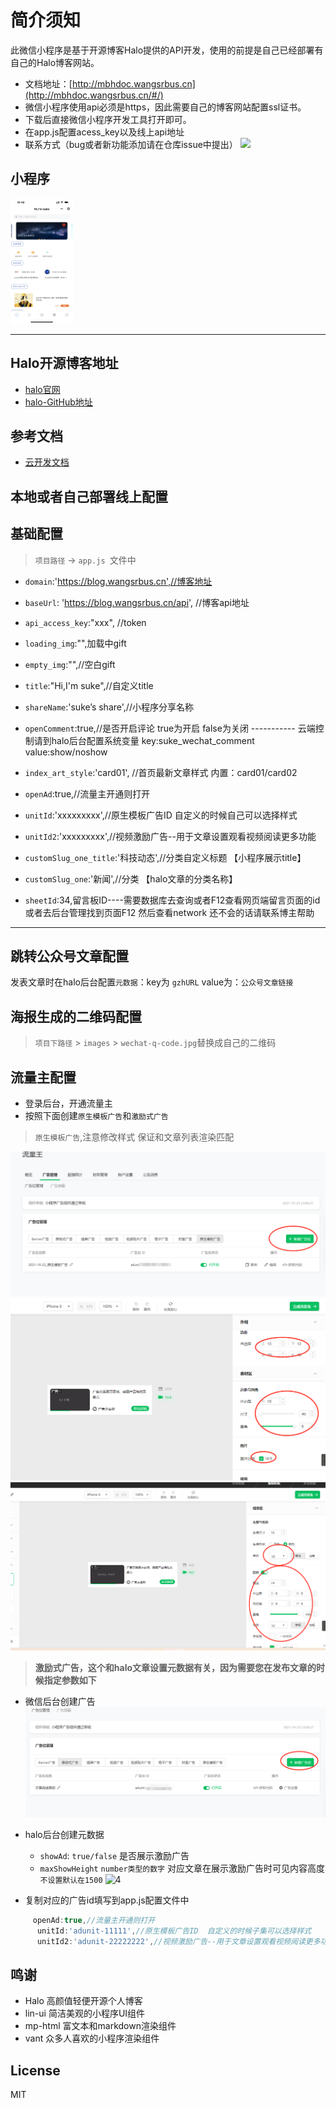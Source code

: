 # 简介须知

此微信小程序是基于开源博客Halo提供的API开发，使用的前提是自己已经部署有自己的Halo博客网站。
- 文档地址：[http://mbhdoc.wangsrbus.cn](http://mbhdoc.wangsrbus.cn/#/)
- 微信小程序使用api必须是https，因此需要自己的博客网站配置ssl证书。
- 下载后直接微信小程序开发工具打开即可。
- 在app.js配置acess_key以及线上api地址
-  联系方式（bug或者新功能添加请在仓库issue中提出）
![](https://img.shields.io/badge/%E5%BE%AE%E4%BF%A1-sucfufufu620119-brightgreen)

## 小程序
<div>
<img src="./images/1001.png" width="100px" height="200px" />
</div>

-----


## Halo开源博客地址

- [halo官网](https://halo.run/)
- [halo-GitHub地址](https://github.com/halo-dev/halo)

## 参考文档

- [云开发文档](https://developers.weixin.qq.com/miniprogram/dev/wxcloud/basis/getting-started.html)

## 本地或者自己部署线上配置

## **基础配置**

> `项目路径` -> `app.js `文件中

 - `domain`:'https://blog.wangsrbus.cn',//博客地址
 - `baseUrl`: 'https://blog.wangsrbus.cn/api', //博客api地址
 - `api_access_key`:"xxx", //token
 - `loading_img`:"",加载中gift
 - `empty_img`:"",//空白gift
 - `title`:"Hi,I'm suke",//自定义title
 - `shareName`:'suke’s share',//小程序分享名称
 - `openComment`:true,//是否开启评论 true为开启 false为关闭 -----------  云端控制请到halo后台配置系统变量 key:suke_wechat_comment value:show/noshow
 -  `index_art_style`:'card01', //首页最新文章样式 内置：card01/card02
 - `openAd`:true,//流量主开通则打开
 - `unitId`:'xxxxxxxxx',//原生模板广告ID  自定义的时候自己可以选择样式
 - `unitId2`:'xxxxxxxxx',//视频激励广告--用于文章设置观看视频阅读更多功能
 - `customSlug_one_title`:'科技动态',//分类自定义标题 【小程序展示title】
 - `customSlug_one`:'新闻',//分类 【halo文章的分类名称】
  
 - `sheetId`:34,留言板ID----需要数据库去查询或者F12查看网页端留言页面的id或者去后台管理找到页面F12 然后查看network 还不会的话请联系博主帮助

----



## 跳转公众号文章配置

发表文章时在halo后台配置`元数据`：key为 `gzhURL` value为：`公众号文章链接`



## 海报生成的二维码配置

> `项目下路径` > `images` > `wechat-q-code.jpg`替换成自己的二维码   

## 流量主配置

 - 登录后台，开通流量主
 - 按照下面创建`原生模板广告`和`激励式广告`

> `原生模板广告`,注意修改样式 保证和文章列表渲染匹配
 
 ![1](./images/adunit-1.png)
 ![2](./images/adunit-2.png)
 ![3](./images/adunit-3.png)

> **激励式广告，这个和halo文章设置元数据有关，因为需要您在发布文章的时候指定参数如下**

- 微信后台创建广告
![4](./images/adunit-4.png)
  
- halo后台创建元数据
  
  - `showAd`: `true/false`  是否展示激励广告
  - `maxShowHeight` `number类型的数字`  对应文章在展示激励广告时可见内容高度  `不设置默认在1500`
  ![4](../images/article-adunit-set.png)

 - 复制对应的广告id填写到app.js配置文件中
 
```javascript
     openAd:true,//流量主开通则打开
      unitId:'adunit-11111',//原生模板广告ID  自定义的时候子集可以选择样式
      unitId2:'adunit-22222222',//视频激励广告--用于文章设置观看视频阅读更多功能
```

## 鸣谢
 - Halo 高颜值轻便开源个人博客
 - lin-ui 简洁美观的小程序UI组件
 - mp-html 富文本和markdown渲染组件
 - vant 众多人喜欢的小程序渲染组件
 
## License
 MIT
